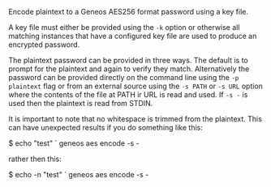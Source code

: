 Encode plaintext to a Geneos AES256 format password using a key file.

A key file must either be provided using the `-k` option or otherwise all
matching instances that have a configured key file are used to produce an
encrypted password.

The plaintext password can be provided in three ways. The default is to
prompt for the plaintext and again to verify they match. Alternatively the
password can be provided directly on the command line using the `-p
plaintext` flag or from an external source using the `-s PATH` or `-s URL`
option where the contents of the file at PATH ir URL is read and used. If `-s
-` is used then the plaintext is read from STDIN.

It is important to note that no whitespace is trimmed from the
plaintext. This can have unexpected results if you do something like
this:

$ echo "test" ` geneos aes encode -s -

rather then this:

$ echo -n "test" ` geneos aes encode -s -
